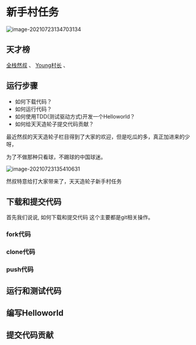 # 新手村任务

![image-20210723134703134](https://gitee.com/josephxia/picgo/raw/master/juejin/image-20210723134703134.png)

## 天才榜
[全栈然叔](https://github.com/su37josephxia) 、
[Young村长](https://github.com/57code) 、

## 运行步骤
- 如何下载代码？
- 如何运行代码？
- 如何使用TDD(测试驱动方式)开发一个Helloworld？
- 如何给天天造轮子提交代码贡献？



最近然叔的天天造轮子栏目得到了大家的欢迎，但是吃瓜的多，真正加进来的少呀，

为了不做那种只看球，不踢球的中国球迷。

![image-20210723135410631](https://gitee.com/josephxia/picgo/raw/master/juejin/image-20210723135410631.png)

然叔特意给打大家带来了，天天造轮子新手村任务



## 下载和提交代码

首先我们说说, 如何下载和提交代码 这个主要都是git相关操作。

### fork代码



### clone代码



### push代码







## 运行和测试代码





## 编写Helloworld





## 提交代码贡献







